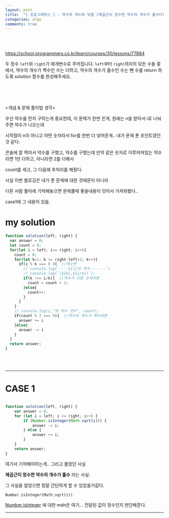 ```yaml
---
layout: post
title:  "[ 프로그래머스 ] : 약수의 개수와 덧셈 (제곱근이 정수면 약수의 개수가 홀수다!!!!!!!)"
categories: algo
comments: true
---
```


<br>

<br>

https://school.programmers.co.kr/learn/courses/30/lessons/77884

두 정수 `left`와 `right`가 매개변수로 주어집니다. `left`부터 `right`까지의 모든 수들 중에서, 약수의 개수가 짝수인 수는 더하고, 약수의 개수가 홀수인 수는 뺀 수를 return 하도록 solution 함수를 완성해주세요.

<br>

<br>

<br>

<개념 & 문제 풀이법 생각>

우선 약수를 먼저 구하는게 중요한데, 이 문제가 한번 꼰게, 원래는 n을 받아서 i로 나눠주면 약수가 나오는데 

시작점이 n이 아니고 어떤 숫자라서 for를 한번 더 넣어준게.. 내가 문제 푼 포인트였던것 같다.

콘솔에 잘 찍어서 약수를 구했고, 약수를 구했는데 만약 같은 숫자로 이루어져있는 약수라면 1만 더하고, 아니라면 2를 더해서

count를 세고, 그 다음에 후처리를 해줬다.

사실 이번 블로깅은 내가 푼 문제에 대한 것때문이 아니라 

다른 사람 풀이에 기억해놓으면 문제풀때 좋을내용이 잇어서 가져와봤다..

case1에 그 내용이 있음.

# my solution

~~~js
function solution(left, right) {
  var answer = 0;
  let count = 0;
  for(let i = left; i<= right; i++){
    count = 0;
    for(let k=1; k <= right-left+2; k++){
      if(i % k === 0 ){  //약수면
        // console.log(`----${i}의 약수-------`)
        // console.log(`(${k},${i/k})`);
        if(k !== i/k){  //약수가 다른 숫자라면
          count = count + 2;
        }else{
          count++;
        }
      } 
    }
    // console.log(i,"의 약수 갯수", count);
    if(count % 2 === 0){  //약수의 갯수가 짝수라면
      answer += i
    }else{
      answer -= i
    }
  }
  return answer;
}
~~~



<br>

<br>


---

# CASE 1

~~~js

function solution(left, right) {
    var answer = 0;
    for (let i = left; i <= right; i++) {
        if (Number.isInteger(Math.sqrt(i))) {
            answer -= i;
        } else {
            answer += i;
        }
    }
    return answer;
}
~~~

여기서 기억해야하는게.. 그리고 몰랐던 사실

**제곱근이 정수면 약수의 개수가 홀수** 라는 사실.

그 사실을 알았으면 정말 간단하게 할 수 있었을거같다.

`Number.isInteger(Math.sqrt(i))` 

[Number.isInteger](https://developer.mozilla.org/en-US/docs/Web/JavaScript/Reference/Global_Objects/Number/isInteger) 에 대한 mdn은 여기... 전달된 값이 정수인지 판단해준다.



---

<br>



